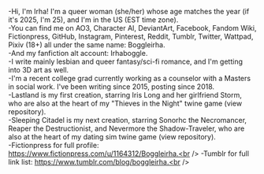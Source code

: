 -Hi, I'm Irha! I'm a queer woman (she/her) whose age matches the year (if it's 2025, I'm 25), and I'm in the US (EST time zone).<br /> 
-You can find me on AO3, Character AI, DeviantArt, Facebook, Fandom Wiki, Fictionpress, GitHub, Instagram, Pinterest, Reddit, Tumblr, Twitter, Wattpad, Pixiv (18+) all under the same name: Boggleirha.<br /> 
-And my fanfiction alt account: Irhaboggle.<br /> 
-I write mainly lesbian and queer fantasy/sci-fi romance, and I'm getting into 3D art as well.<br />
-I'm a recent college grad currently working as a counselor with a Masters in social work. I've been writing since 2015, posting since 2018.<br />
-Lastland is my first creation, starring Iris Long and her girlfriend Storm, who are also at the heart of my "Thieves in the Night" twine game (view repository).<br />
-Sleeping Citadel is my next creation, starring Sonorhc the Necromancer, Reaper the Destructionist, and Nevermore the Shadow-Traveler, who are also at the heart of my dating sim twine game (view repository).<br />
-Fictionpress for full profile: https://www.fictionpress.com/u/1164312/Boggleirha.<br />
-Tumblr for full link list: https://www.tumblr.com/blog/boggleirha.<br />
